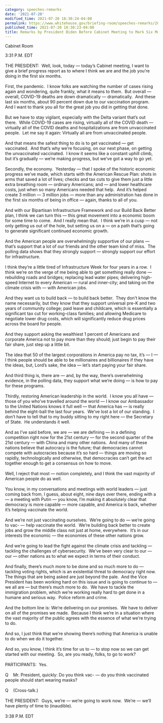```yaml
---
category: speeches-remarks
date: '2021-07-20'
modified_time: 2021-07-20 18:30:24-04:00
permalink: https://www.whitehouse.gov/briefing-room/speeches-remarks/2021/07/20/remarks-by-president-biden-before-cabinet-meeting-to-mark-six-months-in-office/
published_time: 2021-07-20 18:30:23-04:00
title: Remarks by President Biden Before Cabinet Meeting to Mark Six Months in Office
---
```

 
Cabinet Room

3:31 P.M. EDT  
   
THE PRESIDENT:  Well, look, today — today’s Cabinet meeting, I want to
give a brief progress report as to where I think we are and the job
you’re doing in the first six months.  
   
First, the pandemic.  I know folks are watching the number of cases
rising again and wondering, quite frankly, what it means to them.  But
overall — overall, COVID-19 deaths are down dramatically —
dramatically.  And these last six months, about 90 percent down due to
our vaccination program.  And I want to thank you all for the great job
you did in getting that done.   
   
But we have to stay vigilant, especially with the Delta variant that’s
out there.  While COVID-19 cases are rising, virtually all of the COVID
death — virtually all of the COVID deaths and hospitalizations are from
unvaccinated people.  Let me say it again: Virtually all are from
unvaccinated people.  
   
And that means the safest thing to do is to get vaccinated — get
vaccinated.  And that’s why we’re focusing, on our next phase, on
getting the unvaccinated vaccinated.  I know it seems like a constant
uphill climb, but it’s gradually — we’re making progress, but we’ve got
a way to go yet.  
   
Secondly, the economy.  Yesterday — that I spoke of the historic
economic progress we’ve made, which starts with the American Rescue
Plan: shots in arms that saved a lot of lives; checks and tax cuts to
give them just a little extra breathing room — ordinary Americans; and —
and lower healthcare costs, just when so many Americans needed that
help.  And it’s helped create 3 million — 3 million jobs — more than any
administration has done in the first six months of being in office —
again, thanks to all of you.   
   
And with our Bipartisan Infrastructure Framework and our Build Back
Better plan, I think we can turn this — this great movement into a
economic boom for some time to come.  And I really mean that.  I think
we’re in a cusp — not only getting us out of the hole, but setting us on
a — on a path that’s going to generate significant continued economic
growth.   
   
And the American people are overwhelmingly supportive of our plans —
that’s support that a lot of our friends and the other team kind of
miss.  The polling data shows that they strongly support — strongly
support our effort for infrastructure.  
   
I think they’re a little tired of Infrastructure Week for four years in
a row.  I think we’re on the verge of me being able to get something
really done — rebuilding roads and bridges; replacing lead water pipes;
delivering high-speed Internet to every American — rural and inner-city;
and taking on the climate crisis with — with American jobs.  
   
And they want us to build back — to build back better.  They don’t know
the name necessarily, but they know that they support universal pre-K
and two years of community college; paid leave and childcare, which is
essentially a significant tax cut for working-class families; and
allowing Medicare to negotiate lower drug costs, which will
significantly reduce drug prices across the board for people.  
   
And they support asking the wealthiest 1 percent of Americans and
corporate America not to pay more than they should; just begin to pay
their fair share, just step up a little bit.   
   
The idea that 50 of the largest corporations in America pay no tax, it’s
— I — I think people should be able to be millionaires and billionaires
if they have the ideas, but, Lord’s sake, the idea — let’s start paying
your fair share.  
   
And third thing is, there are — and, by the way, there’s overwhelming
evidence, in the polling data, they support what we’re doing — is how to
pay for these programs.   
   
Thirdly, restoring American leadership in the world.  I know you all
have — those of you who’ve travelled around the world — I know our
Ambassador to the United Nations knows it full well — that America has —
is really behind the eight-ball the last four years.  We’ve lost a lot
of our standing.  I don’t have to tell that to my buddy sitting to my
right here — the Secretary of State.  He understands it well.  
   
And as I’ve said before, we are — we are defining — in a defining
competition right now for the 21st century — for the second quarter of
the 21st century — with China and many other nations.  And many of these
nations believe that autocracy is the future; that democracies cannot
compete with autocracies because it’s so hard — things are moving so
rapidly, technologically and otherwise, that democracies can’t get the
act together enough to get a consensus on how to move.  
   
Well, I reject that most — notion completely, and I think the vast
majority of American people do as well.  
   
You know, in my conversations and meetings with world leaders — just
coming back from, I guess, about eight, nine days over there, ending
with a — a meeting with Putin — you know, I’m making it absolutely clear
that democracy is more capable — more capable, and America is back,
whether it’s helping vaccinate the world.   
   
And we’re not just vaccinating ourselves.  We’re going to do — we’re
going to vac- — help vaccinate the world.  We’re building back better to
create jobs and grow the middle class not just at home, everywhere. 
It’s in our interests the economic — the economies of these other
nations grow.   
   
And we’re going to lead the fight against the climate crisis and
tackling — tackling the challenges of cybersecurity.  We’ve been very
clear to our — our — other nations as to what we expect in terms of
their conduct.  
   
And finally, there’s much more to be done and so much more to do —
tackling voting rights, which is an existential threat to democracy
right now.  The things that are being asked are just beyond the pale. 
And the Vice President has been working hard on this issue and is going
to continue to — we all are — but there’s much more to do.  We have to
tackle the immigration problem, which we’re working really hard to get
done in a humane and serious way.  Police reform and crime.   
   
And the bottom line is: We’re delivering on our promises.  We have to
deliver on all of the promises we made.  Because I think we’re in a
situation where the vast majority of the public agrees with the essence
of what we’re trying to do.   
   
And so, I just think that we’re showing there’s nothing that America is
unable to do when we do it together.   
   
And so, you know, I think it’s time for us to — to stop now so we can
get started with our meeting.  So, are you ready, folks, to go to
work?  
   
PARTICIPANTS:  Yes.  
   
Q    Mr. President, quickly: Do you think vac- — do you think vaccinated
people should start wearing masks?   
   
Q    (Cross-talk.)  
   
THE PRESIDENT:  Guys, we’re — we’re going to work now.  We’re — we’ll
have plenty of time to (inaudible).  
   
3:38 P.M. EDT
